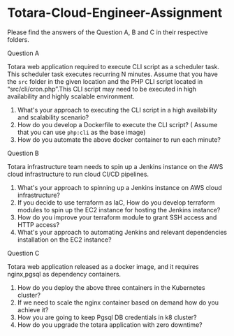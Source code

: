 # Totara-Cloud-Engineer-Assignment

Please find the answers of the Question A, B and C in their respective folders.

Question A

Totara web application required to execute CLI script as a scheduler task. This scheduler task executes recurring N minutes.
Assume that you have the `src` folder in the given location and the PHP CLI script located in “src/cli/cron.php”.This CLI script may need to be executed in high availability and highly scalable environment.


1.	What's your approach to executing the CLI script in a high availability and scalability scenario?
2.	How do you develop a Dockerfile to execute the CLI script? ( Assume that you can use `php:cli` as the base image)
3.	How do you automate the above docker container to run each minute?

Question B

Totara infrastructure team needs to spin up a Jenkins instance on the AWS cloud infrastructure to run cloud CI/CD pipelines.

1.	What's your approach to spinning up a Jenkins instance on AWS cloud infrastructure?
2.	If you decide to use terraform as IaC, How do you develop terraform modules to spin up the EC2 instance for hosting the Jenkins instance?
3.	How do you improve your terraform module to grant SSH access and HTTP access?
4.	What's your approach to automating Jenkins and relevant dependencies installation on the EC2 instance?

Question C

Totara web application released as a docker image, and it requires nginx,pgsql as dependency containers.
1.	How do you deploy the above three containers in the Kubernetes cluster?
2.	If we need to scale the nginx container based on demand how do you achieve it?
3.	How you are going to keep Pgsql DB credentials in k8 cluster?
4.	How do you upgrade the totara application with zero downtime?
